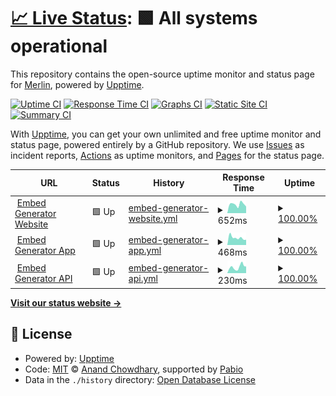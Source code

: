# [📈 Live Status](https://status.message.style): <!--live status--> **🟩 All systems operational**

This repository contains the open-source uptime monitor and status page for [Merlin](https://merlin.gg), powered by [Upptime](https://github.com/upptime/upptime).

[![Uptime CI](https://github.com/merlinfuchs/embedg-uptime/workflows/Uptime%20CI/badge.svg)](https://github.com/merlinfuchs/embedg-uptime/actions?query=workflow%3A%22Uptime+CI%22)
[![Response Time CI](https://github.com/merlinfuchs/embedg-uptime/workflows/Response%20Time%20CI/badge.svg)](https://github.com/merlinfuchs/embedg-uptime/actions?query=workflow%3A%22Response+Time+CI%22)
[![Graphs CI](https://github.com/merlinfuchs/embedg-uptime/workflows/Graphs%20CI/badge.svg)](https://github.com/merlinfuchs/embedg-uptime/actions?query=workflow%3A%22Graphs+CI%22)
[![Static Site CI](https://github.com/merlinfuchs/embedg-uptime/workflows/Static%20Site%20CI/badge.svg)](https://github.com/merlinfuchs/embedg-uptime/actions?query=workflow%3A%22Static+Site+CI%22)
[![Summary CI](https://github.com/merlinfuchs/embedg-uptime/workflows/Summary%20CI/badge.svg)](https://github.com/merlinfuchs/embedg-uptime/actions?query=workflow%3A%22Summary+CI%22)

With [Upptime](https://upptime.js.org), you can get your own unlimited and free uptime monitor and status page, powered entirely by a GitHub repository. We use [Issues](https://github.com/merlinfuchs/embedg-uptime/issues) as incident reports, [Actions](https://github.com/merlinfuchs/embedg-uptime/actions) as uptime monitors, and [Pages](https://status.message.style) for the status page.

<!--start: status pages-->
<!-- This summary is generated by Upptime (https://github.com/upptime/upptime) -->
<!-- Do not edit this manually, your changes will be overwritten -->
<!-- prettier-ignore -->
| URL | Status | History | Response Time | Uptime |
| --- | ------ | ------- | ------------- | ------ |
| <img alt="" src="https://icons.duckduckgo.com/ip3/message.style.ico" height="13"> [Embed Generator Website](https://message.style/) | 🟩 Up | [embed-generator-website.yml](https://github.com/merlinfuchs/embedg-uptime/commits/HEAD/history/embed-generator-website.yml) | <details><summary><img alt="Response time graph" src="./graphs/embed-generator-website/response-time-week.png" height="20"> 652ms</summary><br><a href="https://status.message.style/history/embed-generator-website"><img alt="Response time 634" src="https://img.shields.io/endpoint?url=https%3A%2F%2Fraw.githubusercontent.com%2Fmerlinfuchs%2Fembedg-uptime%2FHEAD%2Fapi%2Fembed-generator-website%2Fresponse-time.json"></a><br><a href="https://status.message.style/history/embed-generator-website"><img alt="24-hour response time 498" src="https://img.shields.io/endpoint?url=https%3A%2F%2Fraw.githubusercontent.com%2Fmerlinfuchs%2Fembedg-uptime%2FHEAD%2Fapi%2Fembed-generator-website%2Fresponse-time-day.json"></a><br><a href="https://status.message.style/history/embed-generator-website"><img alt="7-day response time 652" src="https://img.shields.io/endpoint?url=https%3A%2F%2Fraw.githubusercontent.com%2Fmerlinfuchs%2Fembedg-uptime%2FHEAD%2Fapi%2Fembed-generator-website%2Fresponse-time-week.json"></a><br><a href="https://status.message.style/history/embed-generator-website"><img alt="30-day response time 671" src="https://img.shields.io/endpoint?url=https%3A%2F%2Fraw.githubusercontent.com%2Fmerlinfuchs%2Fembedg-uptime%2FHEAD%2Fapi%2Fembed-generator-website%2Fresponse-time-month.json"></a><br><a href="https://status.message.style/history/embed-generator-website"><img alt="1-year response time 634" src="https://img.shields.io/endpoint?url=https%3A%2F%2Fraw.githubusercontent.com%2Fmerlinfuchs%2Fembedg-uptime%2FHEAD%2Fapi%2Fembed-generator-website%2Fresponse-time-year.json"></a></details> | <details><summary><a href="https://status.message.style/history/embed-generator-website">100.00%</a></summary><a href="https://status.message.style/history/embed-generator-website"><img alt="All-time uptime 99.33%" src="https://img.shields.io/endpoint?url=https%3A%2F%2Fraw.githubusercontent.com%2Fmerlinfuchs%2Fembedg-uptime%2FHEAD%2Fapi%2Fembed-generator-website%2Fuptime.json"></a><br><a href="https://status.message.style/history/embed-generator-website"><img alt="24-hour uptime 100.00%" src="https://img.shields.io/endpoint?url=https%3A%2F%2Fraw.githubusercontent.com%2Fmerlinfuchs%2Fembedg-uptime%2FHEAD%2Fapi%2Fembed-generator-website%2Fuptime-day.json"></a><br><a href="https://status.message.style/history/embed-generator-website"><img alt="7-day uptime 100.00%" src="https://img.shields.io/endpoint?url=https%3A%2F%2Fraw.githubusercontent.com%2Fmerlinfuchs%2Fembedg-uptime%2FHEAD%2Fapi%2Fembed-generator-website%2Fuptime-week.json"></a><br><a href="https://status.message.style/history/embed-generator-website"><img alt="30-day uptime 100.00%" src="https://img.shields.io/endpoint?url=https%3A%2F%2Fraw.githubusercontent.com%2Fmerlinfuchs%2Fembedg-uptime%2FHEAD%2Fapi%2Fembed-generator-website%2Fuptime-month.json"></a><br><a href="https://status.message.style/history/embed-generator-website"><img alt="1-year uptime 99.33%" src="https://img.shields.io/endpoint?url=https%3A%2F%2Fraw.githubusercontent.com%2Fmerlinfuchs%2Fembedg-uptime%2FHEAD%2Fapi%2Fembed-generator-website%2Fuptime-year.json"></a></details>
| <img alt="" src="https://icons.duckduckgo.com/ip3/message.style.ico" height="13"> [Embed Generator App](https://message.style/app) | 🟩 Up | [embed-generator-app.yml](https://github.com/merlinfuchs/embedg-uptime/commits/HEAD/history/embed-generator-app.yml) | <details><summary><img alt="Response time graph" src="./graphs/embed-generator-app/response-time-week.png" height="20"> 468ms</summary><br><a href="https://status.message.style/history/embed-generator-app"><img alt="Response time 329" src="https://img.shields.io/endpoint?url=https%3A%2F%2Fraw.githubusercontent.com%2Fmerlinfuchs%2Fembedg-uptime%2FHEAD%2Fapi%2Fembed-generator-app%2Fresponse-time.json"></a><br><a href="https://status.message.style/history/embed-generator-app"><img alt="24-hour response time 273" src="https://img.shields.io/endpoint?url=https%3A%2F%2Fraw.githubusercontent.com%2Fmerlinfuchs%2Fembedg-uptime%2FHEAD%2Fapi%2Fembed-generator-app%2Fresponse-time-day.json"></a><br><a href="https://status.message.style/history/embed-generator-app"><img alt="7-day response time 468" src="https://img.shields.io/endpoint?url=https%3A%2F%2Fraw.githubusercontent.com%2Fmerlinfuchs%2Fembedg-uptime%2FHEAD%2Fapi%2Fembed-generator-app%2Fresponse-time-week.json"></a><br><a href="https://status.message.style/history/embed-generator-app"><img alt="30-day response time 516" src="https://img.shields.io/endpoint?url=https%3A%2F%2Fraw.githubusercontent.com%2Fmerlinfuchs%2Fembedg-uptime%2FHEAD%2Fapi%2Fembed-generator-app%2Fresponse-time-month.json"></a><br><a href="https://status.message.style/history/embed-generator-app"><img alt="1-year response time 329" src="https://img.shields.io/endpoint?url=https%3A%2F%2Fraw.githubusercontent.com%2Fmerlinfuchs%2Fembedg-uptime%2FHEAD%2Fapi%2Fembed-generator-app%2Fresponse-time-year.json"></a></details> | <details><summary><a href="https://status.message.style/history/embed-generator-app">100.00%</a></summary><a href="https://status.message.style/history/embed-generator-app"><img alt="All-time uptime 99.33%" src="https://img.shields.io/endpoint?url=https%3A%2F%2Fraw.githubusercontent.com%2Fmerlinfuchs%2Fembedg-uptime%2FHEAD%2Fapi%2Fembed-generator-app%2Fuptime.json"></a><br><a href="https://status.message.style/history/embed-generator-app"><img alt="24-hour uptime 100.00%" src="https://img.shields.io/endpoint?url=https%3A%2F%2Fraw.githubusercontent.com%2Fmerlinfuchs%2Fembedg-uptime%2FHEAD%2Fapi%2Fembed-generator-app%2Fuptime-day.json"></a><br><a href="https://status.message.style/history/embed-generator-app"><img alt="7-day uptime 100.00%" src="https://img.shields.io/endpoint?url=https%3A%2F%2Fraw.githubusercontent.com%2Fmerlinfuchs%2Fembedg-uptime%2FHEAD%2Fapi%2Fembed-generator-app%2Fuptime-week.json"></a><br><a href="https://status.message.style/history/embed-generator-app"><img alt="30-day uptime 100.00%" src="https://img.shields.io/endpoint?url=https%3A%2F%2Fraw.githubusercontent.com%2Fmerlinfuchs%2Fembedg-uptime%2FHEAD%2Fapi%2Fembed-generator-app%2Fuptime-month.json"></a><br><a href="https://status.message.style/history/embed-generator-app"><img alt="1-year uptime 99.33%" src="https://img.shields.io/endpoint?url=https%3A%2F%2Fraw.githubusercontent.com%2Fmerlinfuchs%2Fembedg-uptime%2FHEAD%2Fapi%2Fembed-generator-app%2Fuptime-year.json"></a></details>
| <img alt="" src="https://icons.duckduckgo.com/ip3/message.style.ico" height="13"> [Embed Generator API](https://message.style/api/health) | 🟩 Up | [embed-generator-api.yml](https://github.com/merlinfuchs/embedg-uptime/commits/HEAD/history/embed-generator-api.yml) | <details><summary><img alt="Response time graph" src="./graphs/embed-generator-api/response-time-week.png" height="20"> 230ms</summary><br><a href="https://status.message.style/history/embed-generator-api"><img alt="Response time 174" src="https://img.shields.io/endpoint?url=https%3A%2F%2Fraw.githubusercontent.com%2Fmerlinfuchs%2Fembedg-uptime%2FHEAD%2Fapi%2Fembed-generator-api%2Fresponse-time.json"></a><br><a href="https://status.message.style/history/embed-generator-api"><img alt="24-hour response time 117" src="https://img.shields.io/endpoint?url=https%3A%2F%2Fraw.githubusercontent.com%2Fmerlinfuchs%2Fembedg-uptime%2FHEAD%2Fapi%2Fembed-generator-api%2Fresponse-time-day.json"></a><br><a href="https://status.message.style/history/embed-generator-api"><img alt="7-day response time 230" src="https://img.shields.io/endpoint?url=https%3A%2F%2Fraw.githubusercontent.com%2Fmerlinfuchs%2Fembedg-uptime%2FHEAD%2Fapi%2Fembed-generator-api%2Fresponse-time-week.json"></a><br><a href="https://status.message.style/history/embed-generator-api"><img alt="30-day response time 206" src="https://img.shields.io/endpoint?url=https%3A%2F%2Fraw.githubusercontent.com%2Fmerlinfuchs%2Fembedg-uptime%2FHEAD%2Fapi%2Fembed-generator-api%2Fresponse-time-month.json"></a><br><a href="https://status.message.style/history/embed-generator-api"><img alt="1-year response time 174" src="https://img.shields.io/endpoint?url=https%3A%2F%2Fraw.githubusercontent.com%2Fmerlinfuchs%2Fembedg-uptime%2FHEAD%2Fapi%2Fembed-generator-api%2Fresponse-time-year.json"></a></details> | <details><summary><a href="https://status.message.style/history/embed-generator-api">100.00%</a></summary><a href="https://status.message.style/history/embed-generator-api"><img alt="All-time uptime 99.32%" src="https://img.shields.io/endpoint?url=https%3A%2F%2Fraw.githubusercontent.com%2Fmerlinfuchs%2Fembedg-uptime%2FHEAD%2Fapi%2Fembed-generator-api%2Fuptime.json"></a><br><a href="https://status.message.style/history/embed-generator-api"><img alt="24-hour uptime 100.00%" src="https://img.shields.io/endpoint?url=https%3A%2F%2Fraw.githubusercontent.com%2Fmerlinfuchs%2Fembedg-uptime%2FHEAD%2Fapi%2Fembed-generator-api%2Fuptime-day.json"></a><br><a href="https://status.message.style/history/embed-generator-api"><img alt="7-day uptime 100.00%" src="https://img.shields.io/endpoint?url=https%3A%2F%2Fraw.githubusercontent.com%2Fmerlinfuchs%2Fembedg-uptime%2FHEAD%2Fapi%2Fembed-generator-api%2Fuptime-week.json"></a><br><a href="https://status.message.style/history/embed-generator-api"><img alt="30-day uptime 100.00%" src="https://img.shields.io/endpoint?url=https%3A%2F%2Fraw.githubusercontent.com%2Fmerlinfuchs%2Fembedg-uptime%2FHEAD%2Fapi%2Fembed-generator-api%2Fuptime-month.json"></a><br><a href="https://status.message.style/history/embed-generator-api"><img alt="1-year uptime 99.32%" src="https://img.shields.io/endpoint?url=https%3A%2F%2Fraw.githubusercontent.com%2Fmerlinfuchs%2Fembedg-uptime%2FHEAD%2Fapi%2Fembed-generator-api%2Fuptime-year.json"></a></details>

<!--end: status pages-->

[**Visit our status website →**](https://status.message.style)

## 📄 License

- Powered by: [Upptime](https://github.com/upptime/upptime)
- Code: [MIT](./LICENSE) © [Anand Chowdhary](https://anandchowdhary.com), supported by [Pabio](https://pabio.com)
- Data in the `./history` directory: [Open Database License](https://opendatacommons.org/licenses/odbl/1-0/)
